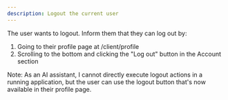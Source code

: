 ```yaml
---
description: Logout the current user
---
```


The user wants to logout. Inform them that they can log out by:
1. Going to their profile page at /client/profile
2. Scrolling to the bottom and clicking the "Log out" button in the Account section

Note: As an AI assistant, I cannot directly execute logout actions in a running application, but the user can use the logout button that's now available in their profile page.
